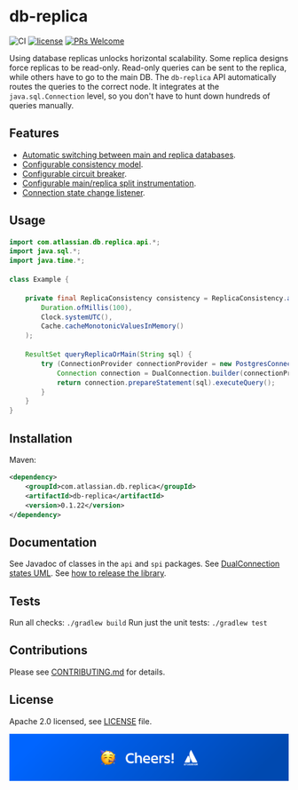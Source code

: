 # db-replica
![CI](https://github.com/atlassian-labs/db-replica/workflows/CI/badge.svg)
[![license](https://img.shields.io/badge/license-Apache%202.0-blue.svg?style=flat-square)](LICENSE)
[![PRs Welcome](https://img.shields.io/badge/PRs-welcome-brightgreen.svg?style=flat-square)](CONTRIBUTING.md)

Using database replicas unlocks horizontal scalability. Some replica designs force replicas to be read-only.
Read-only queries can be sent to the replica, while others have to go to the main DB.
The `db-replica` API automatically routes the queries to the correct node.
It integrates at the `java.sql.Connection` level, so you don't have to hunt down hundreds of queries manually.

## Features

- [Automatic switching between main and replica databases](docs/switching-between-main-and-replica.md).
- [Configurable consistency model](docs/consistency.md).
- [Configurable circuit breaker](src/main/java/com/atlassian/db/replica/spi/circuitbreaker/CircuitBreaker.java).
- [Configurable main/replica split instrumentation](docs/split-instrumentation.md).
- [Connection state change listener](src/main/java/com/atlassian/db/replica/spi/state/StateListener.java).

## Usage

```java
import com.atlassian.db.replica.api.*;
import java.sql.*;
import java.time.*;

class Example {

    private final ReplicaConsistency consistency = ReplicaConsistency.assumePropagationDelay(
        Duration.ofMillis(100),
        Clock.systemUTC(),
        Cache.cacheMonotonicValuesInMemory()
    );

    ResultSet queryReplicaOrMain(String sql) {
        try (ConnectionProvider connectionProvider = new PostgresConnectionProvider()) {
            Connection connection = DualConnection.builder(connectionProvider, consistency).build();
            return connection.prepareStatement(sql).executeQuery();
        }
    }
}
```

## Installation

Maven:
```xml
<dependency>
    <groupId>com.atlassian.db.replica</groupId>
    <artifactId>db-replica</artifactId>
    <version>0.1.22</version>
</dependency>
```

## Documentation

See Javadoc of classes in the `api` and `spi` packages.
See [DualConnection states UML](docs/dual-connection-states.md).
See [how to release the library](docs/release/releasing.md).

## Tests

Run all checks: `./gradlew build`
Run just the unit tests: `./gradlew test`

## Contributions

Please see [CONTRIBUTING.md](CONTRIBUTING.md) for details.

## License

Apache 2.0 licensed, see [LICENSE](LICENSE) file.

[![With ❤️ from Atlassian][cheers img]](https://www.atlassian.com)

[cheers img]: https://raw.githubusercontent.com/atlassian-internal/oss-assets/master/banner-cheers-light.png
